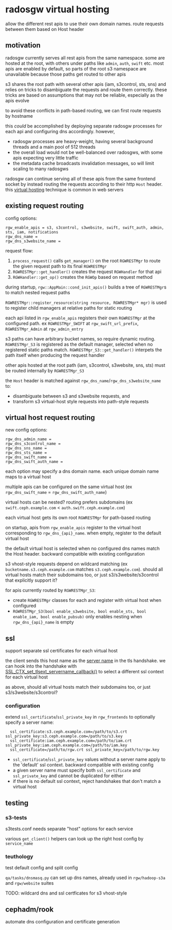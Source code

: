# radosgw virtual hosting

allow the different rest apis to use their own domain names. route requests between them based on Host header

## motivation

radosgw currently serves all rest apis from the same namespace. some are hosted at the root, with others under paths like `admin`, `auth`, `swift` etc. most apis are enabled by default, so parts of the root s3 namespace are unavailable because those paths get routed to other apis

s3 shares the root path with several other apis (iam, s3control, sts, sns) and relies on tricks to disambiguate the requests and route them correctly. these tricks are based on assumptions that may not be reliable, especially as the apis evolve

to avoid these conflicts in path-based routing, we can first route requests by hostname

this _could_ be accomplished by deploying separate radosgw processes for each api and configuring dns accordingly. however,
* radosgw processes are heavy-weight, having several background threads and a main pool of 512 threads
* the overall load would not be well-balanced over radosgws, with some apis expecting very little traffic
* the metadata cache broadcasts invalidation messages, so will limit scaling to many radosgws

radosgw can continue serving all of these apis from the same frontend socket by instead routing the requests according to their http `Host` header. this [virtual hosting](https://en.wikipedia.org/wiki/Virtual_hosting) technique is common in web servers

## existing request routing

config options:

```
rgw_enable_apis = s3, s3control, s3website, swift, swift_auth, admin, sts, iam, notifications
rgw_dns_name =
rgw_dns_s3website_name =
```

request flow:

1. `process_request()` calls `get_manager()` on the root `RGWRESTMgr` to route the given request path to its final `RGWRESTMgr`
2. `RGWRESTMgr::get_handler()` creates the request `RGWHandler` for that api
3. `RGWHandler::get_op()` creates the `RGWOp` based on request method

during startup, `rgw::AppMain::cond_init_apis()` builds a tree of `RGWRESTMgr`s to match nested request paths

`RGWRESTMgr::register_resource(string resource, RGWRESTMgr* mgr)` is used to register child managers at relative paths for static routing

each api listed in `rgw_enable_apis` registers their own `RGWRESTMgr` at the configured path. ex `RGWRESTMgr_SWIFT` at `rgw_swift_url_prefix`, `RGWRESTMgr_Admin` at `rgw_admin_entry`

s3 paths can have arbitrary bucket names, so require dynamic routing. `RGWRESTMgr_S3` is registered as the default manager, selected when no registered static paths match. `RGWRESTMgr_S3::get_handler()` interpets the path itself when producing the request handler

other apis hosted at the root path (iam, s3control, s3website, sns, sts) must be routed internally by `RGWRESTMgr_S3`

the `Host` header is matched against `rgw_dns_name`/`rgw_dns_s3website_name` to:
* disambiguate between s3 and s3website requests, and
* transform s3 virtual-host style requests into path-style requests

## virtual host request routing

new config options:

```
rgw_dns_admin_name =
rgw_dns_s3control_name =
rgw_dns_sns_name =
rgw_dns_sts_name =
rgw_dns_swift_name =
rgw_dns_swift_auth_name =
```

each option may specify a dns domain name. each unique domain name maps to a virtual host

multiple apis can be configured on the same virtual host (ex `rgw_dns_swift_name` = `rgw_dns_swift_auth_name`)

virtual hosts can be nested? routing prefers subdomains (ex `swift.ceph.example.com` < `auth.swift.ceph.example.com`)

each virtual host gets its own root `RGWRESTMgr` for path-based routing

on startup, apis from `rgw_enable_apis` register to the virtual host corresponding to `rgw_dns_{api}_name`. when empty, register to the default virtual host

the default virtual host is selected when no configured dns names match the Host header. backward compatible with existing configuration

s3 vhost-style requests depend on wildcard matching (ex `bucketname.s3.ceph.example.com` matches `s3.ceph.example.com`). should all virtual hosts match their subdomains too, or just s3/s3website/s3control that explicitly support it?

for apis currently routed by `RGWRESTMgr_S3`:
* create `RGWRESTMgr` classes for each and register with virtual host when configured
* `RGWRESTMgr_S3(bool enable_s3website, bool enable_sts, bool enable_iam, bool enable_pubsub)` only enables nesting when `rgw_dns_{api}_name` is empty

## ssl

support separate ssl certificates for each virtual host

the client sends this host name as the [server name](https://en.wikipedia.org/wiki/Server_Name_Indication) in the tls handshake. we can hook into the handshake with [SSL_CTX_set_tlsext_servername_callback()](https://docs.openssl.org/master/man3/SSL_CTX_set_tlsext_servername_callback/) to select a different ssl context for each virtual host

as above, should all virtual hosts match their subdomains too, or just s3/s3website/s3control?

### configuration

extend `ssl_certificate`/`ssl_private_key` in `rgw_frontends` to optionally specify a server name:
```
  ssl_certificate:s3.ceph.example.com=/path/to/s3.crt ssl_private_key:s3.ceph.example.com=/path/to/s3.key
  ssl_certificate:iam.ceph.example.com=/path/to/iam.crt ssl_private_key:iam.ceph.example.com=/path/to/iam.key
  ssl_certificate=/path/to/rgw.crt ssl_private_key=/path/to/rgw.key
```

* `ssl_certificate`/`ssl_private_key` values without a server name apply to the 'default' ssl context. backward compatible with existing config
* a given server name must specify both `ssl_certificate` and `ssl_private_key` and cannot be duplicated for either
* if there is no default ssl context, reject handshakes that don't match a virtual host

## testing

### s3-tests

s3tests.conf needs separate "host" options for each service

various `get_client()` helpers can look up the right host config by `service_name`

### teuthology

test default config and split config

`qa/tasks/dnsmasq.py` can set up dns names, already used in `rgw/hadoop-s3a` and `rgw/website` suites

TODO: wildcard dns and ssl certficates for s3 vhost-style

## cephadm/rook

automate dns configuration and certificate generation
